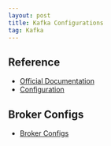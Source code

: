 ```yaml
---
layout: post
title: Kafka Configurations
tag: Kafka
---
```


## Reference
* [Official Documentation](https://kafka.apache.org/documentation)
* [Configuration](https://kafka.apache.org/documentation/#configuration)

## Broker Configs
* [Broker Configs](https://kafka.apache.org/documentation/#brokerconfigs)